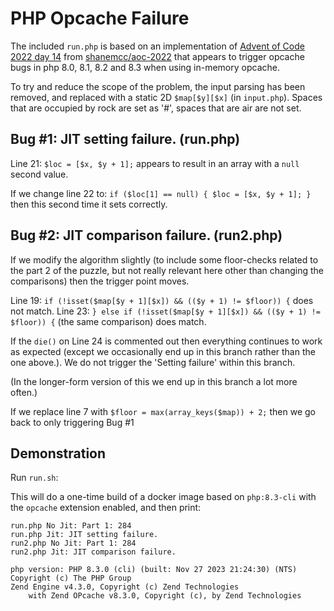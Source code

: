 # PHP Opcache Failure

The included `run.php` is based on an implementation of [Advent of Code 2022 day 14](https://adventofcode.com/2022/day/14) from [shanemcc/aoc-2022](https://github.com/shanemcc/aoc-2022) that appears to trigger opcache bugs in php 8.0, 8.1, 8.2 and 8.3 when using in-memory opcache.

To try and reduce the scope of the problem, the input parsing has been removed, and replaced with a static 2D `$map[$y][$x]` (in `input.php`).
Spaces that are occupied by rock are set as '#', spaces that are air are not set.

## Bug #1: JIT setting failure. (run.php)

Line 21: `$loc = [$x, $y + 1];` appears to result in an array with a `null` second value.

If  we change line 22 to: `if ($loc[1] == null) { $loc = [$x, $y + 1]; }` then this second time it sets correctly.

## Bug #2: JIT comparison failure. (run2.php)

If we modify the algorithm slightly (to include some floor-checks related to the part 2 of the puzzle, but not really relevant here other than changing the comparisons) then the trigger point moves.

Line 19: `if (!isset($map[$y + 1][$x]) && (($y + 1) != $floor)) {` does not match.
Line 23: `} else if (!isset($map[$y + 1][$x]) && (($y + 1) != $floor)) {` (the same comparison) does match.

If the `die()` on Line 24 is commented out then everything continues to work as expected (except we occasionally end up in this branch rather than the one above.). We do not trigger the 'Setting failure' within this branch.

(In the longer-form version of this we end up in this branch a lot more often.)

If we replace line 7 with `$floor = max(array_keys($map)) + 2;` then we go back to only triggering Bug #1

## Demonstration

Run `run.sh`:

This will do a one-time build of a docker image based on `php:8.3-cli` with the `opcache` extension enabled, and then print:
```
run.php No Jit: Part 1: 284
run.php Jit: JIT setting failure.
run2.php No Jit: Part 1: 284
run2.php Jit: JIT comparison failure.

php version: PHP 8.3.0 (cli) (built: Nov 27 2023 21:24:30) (NTS)
Copyright (c) The PHP Group
Zend Engine v4.3.0, Copyright (c) Zend Technologies
    with Zend OPcache v8.3.0, Copyright (c), by Zend Technologies
```
